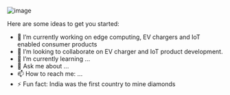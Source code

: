 ![image](https://github.com/sumancvb/sumancvb/blob/main/dino.gif)

Here are some ideas to get you started:

- 🔭 I’m currently working on edge computing, EV chargers and IoT enabled consumer products  
- 🤝 I’m looking to collaborate on EV charger and IoT product development.
- 🌱 I’m currently learning ...
- 💬 Ask me about ...
- 📫 How to reach me: ...
- ⚡ Fun fact: India was the first country to mine diamonds
